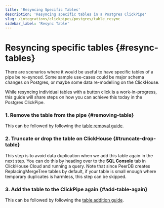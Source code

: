 ```yaml
---
title: 'Resyncing Specific Tables'
description: 'Resyncing specific tables in a Postgres ClickPipe'
slug: /integrations/clickpipes/postgres/table_resync
sidebar_label: 'Resync Table'
---
```


# Resyncing specific tables {#resync-tables}

There are scenarios where it would be useful to have specific tables of a pipe be re-synced. Some sample use-cases could be major schema changes on Postgres, or maybe some data re-modelling on the ClickHouse.

While resyncing individual tables with a button click is a work-in-progress, this guide will share steps on how you can achieve this today in the Postgres ClickPipe.

### 1. Remove the table from the pipe {#removing-table}

This can be followed by following the [table removal guide](./removing_tables).

### 2. Truncate or drop the table on ClickHouse {#truncate-drop-table}

This step is to avoid data duplication when we add this table again in the next step. You can do this by heading over to the **SQL Console** tab in ClickHouse Cloud and running a query.
Note that since PeerDB creates ReplacingMergeTree tables by default, if your table is small enough where temporary duplicates is harmless, this step can be skipped.

### 3. Add the table to the ClickPipe again {#add-table-again}

This can be followed by following the [table addition guide](./add_table).
